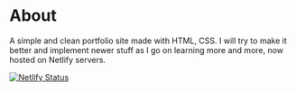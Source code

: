# About
A simple and clean portfolio site made with HTML, CSS. I will try to make it better and implement newer stuff as I go on learning more and more, now hosted on Netlify servers.

[![Netlify Status](https://api.netlify.com/api/v1/badges/64e5224b-8fb4-4829-b4de-10ea7de208f9/deploy-status)](https://app.netlify.com/sites/paniccc/deploys)
